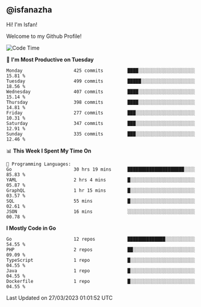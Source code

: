 ## @isfanazha

Hi! I'm Isfan!

Welcome to my Github Profile!

<!--START_SECTION:waka-->
![Code Time](http://img.shields.io/badge/Code%20Time-2%2C482%20hrs%208%20mins-blue)

📅 **I'm Most Productive on Tuesday** 

```text
Monday                   425 commits         ████░░░░░░░░░░░░░░░░░░░░░   15.81 % 
Tuesday                  499 commits         █████░░░░░░░░░░░░░░░░░░░░   18.56 % 
Wednesday                407 commits         ████░░░░░░░░░░░░░░░░░░░░░   15.14 % 
Thursday                 398 commits         ████░░░░░░░░░░░░░░░░░░░░░   14.81 % 
Friday                   277 commits         ███░░░░░░░░░░░░░░░░░░░░░░   10.31 % 
Saturday                 347 commits         ███░░░░░░░░░░░░░░░░░░░░░░   12.91 % 
Sunday                   335 commits         ███░░░░░░░░░░░░░░░░░░░░░░   12.46 % 
```


📊 **This Week I Spent My Time On** 

```text
💬 Programming Languages: 
Go                       30 hrs 19 mins      █████████████████████░░░░   85.83 % 
YAML                     2 hrs 4 mins        █░░░░░░░░░░░░░░░░░░░░░░░░   05.87 % 
GraphQL                  1 hr 15 mins        █░░░░░░░░░░░░░░░░░░░░░░░░   03.57 % 
SQL                      55 mins             █░░░░░░░░░░░░░░░░░░░░░░░░   02.61 % 
JSON                     16 mins             ░░░░░░░░░░░░░░░░░░░░░░░░░   00.78 % 
```

**I Mostly Code in Go** 

```text
Go                       12 repos            ██████████████░░░░░░░░░░░   54.55 % 
PHP                      2 repos             ██░░░░░░░░░░░░░░░░░░░░░░░   09.09 % 
TypeScript               1 repo              █░░░░░░░░░░░░░░░░░░░░░░░░   04.55 % 
Java                     1 repo              █░░░░░░░░░░░░░░░░░░░░░░░░   04.55 % 
Dockerfile               1 repo              █░░░░░░░░░░░░░░░░░░░░░░░░   04.55 % 
```




 Last Updated on 27/03/2023 01:01:52 UTC
<!--END_SECTION:waka-->

<!--
**isfanazha/isfanazha** is a ✨ _special_ ✨ repository because its `README.md` (this file) appears on your GitHub profile.

Here are some ideas to get you started:

- 🔭 I’m currently working on ...
- 🌱 I’m currently learning ...
- 👯 I’m looking to collaborate on ...
- 🤔 I’m looking for help with ...
- 💬 Ask me about ...
- 📫 How to reach me: ...
- 😄 Pronouns: ...
- ⚡ Fun fact: ...
-->

